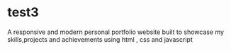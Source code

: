 # test3
A responsive and modern personal portfolio website built to showcase my skills,projects and achievements using html , css and javascript
